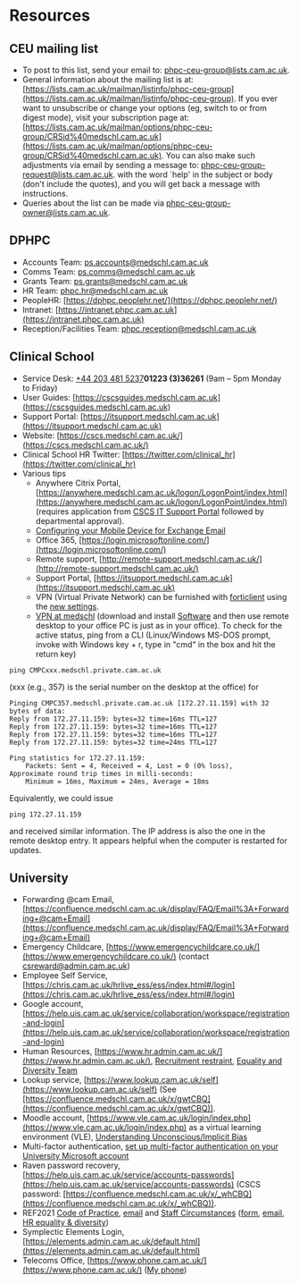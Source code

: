 # Resources

## CEU mailing list

* To post to this list, send your email to: <a href="mailto:phpc-ceu-group@lists.cam.ac.uk">phpc-ceu-group@lists.cam.ac.uk</a>.
* General information about the mailing list is at: [https://lists.cam.ac.uk/mailman/listinfo/phpc-ceu-group](https://lists.cam.ac.uk/mailman/listinfo/phpc-ceu-group). If you ever want to unsubscribe or change your options (eg, switch to or from digest mode), visit your subscription page at: [https://lists.cam.ac.uk/mailman/options/phpc-ceu-group/CRSid%40medschl.cam.ac.uk](https://lists.cam.ac.uk/mailman/options/phpc-ceu-group/CRSid%40medschl.cam.ac.uk). You can also make such adjustments via email by sending a message to: <a href="mailto:phpc-ceu-group-request@lists.cam.ac.uk">phpc-ceu-group-request@lists.cam.ac.uk</a>. with the word `help' in the subject or body (don't include the quotes), and you will get back a message with instructions.
* Queries about the list can be made via <a href="mailto:phpc-ceu-group-owner@lists.cam.ac.uk">phpc-ceu-group-owner@lists.cam.ac.uk</a>.

## DPHPC
  * Accounts Team:  <a href="mailto:ps.accounts@medschl.cam.ac.uk">ps.accounts@medschl.cam.ac.uk</a>
  * Comms Team:  <a href="mailto:ps.comms@medschl.cam.ac.uk">ps.comms@medschl.cam.ac.uk</a>
  * Grants Team:  <a href="mailto:ps.grants@medschl.cam.ac.uk">ps.grants@medschl.cam.ac.uk</a>
  * HR Team:  <a href="mailto:phpc.hr@medschl.cam.ac.uk">phpc.hr@medschl.cam.ac.uk</a>
  * PeopleHR: [https://dphpc.peoplehr.net/](https://dphpc.peoplehr.net/)
  * Intranet: [https://intranet.phpc.cam.ac.uk](https://intranet.phpc.cam.ac.uk) 
  * Reception/Facilities Team: <a href="mailto:phpc.reception@medschl.cam.ac.uk">phpc.reception@medschl.cam.ac.uk</a>

## Clinical School
  * Service Desk: <a href="tel:+4401223336261">+44 203 481 5237</a>**01223 (3)36261**</a> (9am – 5pm Monday to Friday)
  * User Guides: [https://cscsguides.medschl.cam.ac.uk](https://cscsguides.medschl.cam.ac.uk)
  * Support Portal: [https://itsupport.medschl.cam.ac.uk](https://itsupport.medschl.cam.ac.uk)
  * Website: [https://cscs.medschl.cam.ac.uk/](https://cscs.medschl.cam.ac.uk/)
  * Clinical School HR Twitter: [https://twitter.com/clinical_hr](https://twitter.com/clinical_hr)
  * Various tips
    * Anywhere Citrix Portal, [https://anywhere.medschl.cam.ac.uk/logon/LogonPoint/index.html](https://anywhere.medschl.cam.ac.uk/logon/LogonPoint/index.html) (requires application from [CSCS IT Support Portal](https://tinyurl.com/vz9huc9) followed by departmental approval).
    * [Configuring your Mobile Device for Exchange Email](https://confluence.medschl.cam.ac.uk/display/FAQ/Configuring+your+Mobile+Device+for+Exchange+Email)
    * Office 365, [https://login.microsoftonline.com/](https://login.microsoftonline.com/)
    * Remote support, [http://remote-support.medschl.cam.ac.uk/](http://remote-support.medschl.cam.ac.uk/)
    * Support Portal, [https://itsupport.medschl.cam.ac.uk](https://itsupport.medschl.cam.ac.uk)
    * VPN (Virtual Private Network) can be furnished with [forticlient](https://www.fortinet.com/support/product-downloads) using the [new settings](https://confluence.medschl.cam.ac.uk/display/FAQ/New+VPN+Client+settings+for+Biomedical+Campus).
    * [VPN at medschl](https://confluence.medschl.cam.ac.uk/x/64q4) (download and install [Software](https://software.medschl.cam.ac.uk/) and then use remote desktop to your office PC is just as in your office). To check for the active status, ping from a CLI (Linux/Windows MS-DOS prompt, invoke with Windows key + r, type in "cmd" in the box and hit the return key)
```
ping CMPCxxx.medschl.private.cam.ac.uk
```
(xxx (e.g., 357) is the serial number on the desktop at the office) for
```
Pinging CMPC357.medschl.private.cam.ac.uk [172.27.11.159] with 32 bytes of data:
Reply from 172.27.11.159: bytes=32 time=16ms TTL=127
Reply from 172.27.11.159: bytes=32 time=16ms TTL=127
Reply from 172.27.11.159: bytes=32 time=16ms TTL=127
Reply from 172.27.11.159: bytes=32 time=24ms TTL=127

Ping statistics for 172.27.11.159:
    Packets: Sent = 4, Received = 4, Lost = 0 (0% loss),
Approximate round trip times in milli-seconds:
    Minimum = 16ms, Maximum = 24ms, Average = 18ms
```
Equivalently, we could issue
```
ping 172.27.11.159
```
and received similar information. The IP address is also the one in the remote desktop entry. It appears helpful when the computer is restarted for updates.

## University
  * Forwarding @cam Email, [https://confluence.medschl.cam.ac.uk/display/FAQ/Email%3A+Forwarding+@cam+Email](https://confluence.medschl.cam.ac.uk/display/FAQ/Email%3A+Forwarding+@cam+Email)
  * Emergency Childcare, [https://www.emergencychildcare.co.uk/](https://www.emergencychildcare.co.uk/) (contact <a href="mailto:csreward@admin.cam.ac.uk">csreward@admin.cam.ac.uk</a>)
  * Employee Self Service, [https://chris.cam.ac.uk/hrlive_ess/ess/index.html#/login](https://chris.cam.ac.uk/hrlive_ess/ess/index.html#/login)
  * Google account, [https://help.uis.cam.ac.uk/service/collaboration/workspace/registration-and-login](https://help.uis.cam.ac.uk/service/collaboration/workspace/registration-and-login)
  * Human Resources, [https://www.hr.admin.cam.ac.uk/](https://www.hr.admin.cam.ac.uk/), [Recruitment restraint](https://www.hr.admin.cam.ac.uk/recruitment_protocol_2020_21), <a href="equality@admin.cam.ac.uk">Equality and Diversity Team</a>
  * Lookup service, [https://www.lookup.cam.ac.uk/self](https://www.lookup.cam.ac.uk/self) (See [https://confluence.medschl.cam.ac.uk/x/gwtCBQ](https://confluence.medschl.cam.ac.uk/x/gwtCBQ)).
  * Moodle account, [https://www.vle.cam.ac.uk/login/index.php](https://www.vle.cam.ac.uk/login/index.php) as a virtual learning environment (VLE), [Understanding Unconscious/Implicit Bias](https://www.equality.admin.cam.ac.uk/training-overview/understanding-unconscious-implicit-bias)
  * Multi-factor authentication, [set up multi-factor authentication on your University Microsoft account](https://help.uis.cam.ac.uk/service/accounts-passwords/set-multi-factor-authentication-your-university-microsoft-account)
  * Raven password recovery, [https://help.uis.cam.ac.uk/service/accounts-passwords](https://help.uis.cam.ac.uk/service/accounts-passwords) (CSCS password: [https://confluence.medschl.cam.ac.uk/x/_whCBQ](https://confluence.medschl.cam.ac.uk/x/_whCBQ)).
  * REF2021 [Code of Practice](https://www.ref.admin.cam.ac.uk/sites/www.ref.admin.cam.ac.uk/files/revised_code_of_practice_170919_clean.pdf), <a href="mailto:REF2021@admin.cam.ac.uk">email</a> and [Staff Circumstances](https://www.ref.admin.cam.ac.uk/code-practice/staff-circumstances) ([form](https://www.ref.admin.cam.ac.uk/code-practice/staff-eligibility), <a href="mailto:(REF2021staffcircumstances@admin.cam.ac.uk">email</a>, <a href="mailto:Gina.Warren@admin.cam.ac.uk">HR equality & diversity</a>)
  * Symplectic Elements Login, [https://elements.admin.cam.ac.uk/default.html](https://elements.admin.cam.ac.uk/default.html)
  * Telecoms Office, [https://www.phone.cam.ac.uk/](https://www.phone.cam.ac.uk/) ([My phone](https://my.phone.cam.ac.uk/myphone/calls))
